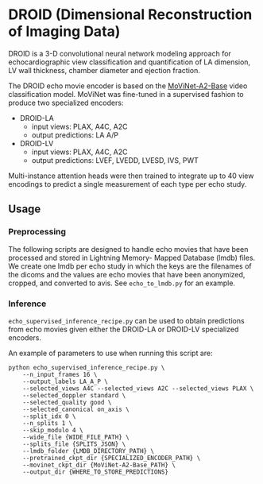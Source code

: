 # DROID (Dimensional Reconstruction of Imaging Data)

DROID is a 3-D convolutional neural network modeling approach for echocardiographic view
classification and quantification of LA dimension, LV wall thickness, chamber diameter and
ejection fraction.

The DROID echo movie encoder is based on the 
[MoViNet-A2-Base](https://tfhub.dev/tensorflow/movinet/a2/base/kinetics-600/classification/3) 
video classification model. MoViNet was fine-tuned in a supervised fashion to produce two
specialized encoders:
- DROID-LA
  - input views: PLAX, A4C, A2C
  - output predictions: LA A/P
- DROID-LV
  - input views: PLAX, A4C, A2C
  - output predictions: LVEF, LVEDD, LVESD, IVS, PWT

Multi-instance attention heads were then trained to integrate up to 40 view encodings to predict
a single measurement of each type per echo study.

## Usage
### Preprocessing
The following scripts are designed to handle echo movies that have been processed and stored in Lightning Memory-
Mapped Database (lmdb) files. We create one lmdb per echo study in which the keys are the filenames of the dicoms and
the values are echo movies that have been anonymized, cropped, and converted to avis. See `echo_to_lmdb.py` for an
example.

### Inference
`echo_supervised_inference_recipe.py` can be used to obtain predictions from echo movies given either the DROID-LA or
DROID-LV specialized encoders.

An example of parameters to use when running this script are:
```commandline
python echo_supervised_inference_recipe.py \
    --n_input_frames 16 \
    --output_labels LA_A_P \
    --selected_views A4C --selected_views A2C --selected_views PLAX \
    --selected_doppler standard \
    --selected_quality good \
    --selected_canonical on_axis \
    --split_idx 0 \
    --n_splits 1 \
    --skip_modulo 4 \
    --wide_file {WIDE_FILE_PATH} \
    --splits_file {SPLITS_JSON} \
    --lmdb_folder {LMDB_DIRECTORY_PATH} \
    --pretrained_ckpt_dir {SPECIALIZED_ENCODER_PATH} \
    --movinet_ckpt_dir {MoViNet-A2-Base_PATH} \
    --output_dir {WHERE_TO_STORE_PREDICTIONS}
```